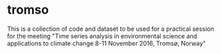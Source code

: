 # tromso
This is a collection of code and dataset to be used for a practical session for the meeting "Time series analysis in environmental science and applications to climate change 8-11 November 2016, Tromsø, Norway"
